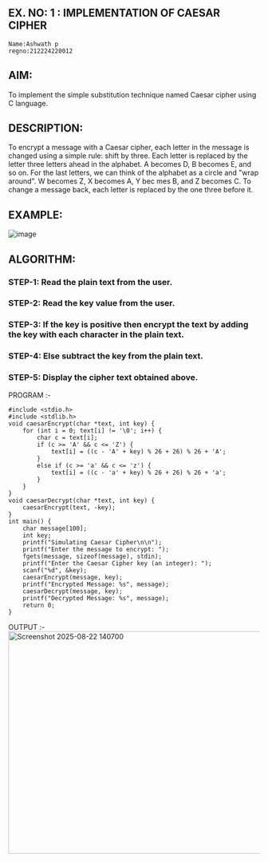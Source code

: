 ## EX. NO: 1 : IMPLEMENTATION OF CAESAR CIPHER
 ```
 Name:Ashwath p
 regno:212224220012
```
## AIM:

To implement the simple substitution technique named Caesar cipher using C language.

## DESCRIPTION:

To encrypt a message with a Caesar cipher, each letter in the message is changed using a simple rule: shift by three. Each letter is replaced by the letter three letters ahead in the alphabet. A becomes D, B becomes E, and so on. For the last letters, we can think of the
alphabet as a circle and "wrap around". W becomes Z, X becomes A, Y bec mes B, and Z
becomes C. To change a message back, each letter is replaced by the one three before it.

## EXAMPLE:



![image](https://github.com/Hemamanigandan/CNS/assets/149653568/eb9c6c43-8c80-4cdd-b9d4-91705a311c79)


## ALGORITHM:

### STEP-1: Read the plain text from the user.
### STEP-2: Read the key value from the user.
### STEP-3: If the key is positive then encrypt the text by adding the key with each character in the plain text.
### STEP-4: Else subtract the key from the plain text.
### STEP-5: Display the cipher text obtained above.


PROGRAM :-
```
#include <stdio.h>
#include <stdlib.h>
void caesarEncrypt(char *text, int key) {
    for (int i = 0; text[i] != '\0'; i++) {
        char c = text[i];
        if (c >= 'A' && c <= 'Z') {
            text[i] = ((c - 'A' + key) % 26 + 26) % 26 + 'A';
        }
        else if (c >= 'a' && c <= 'z') {
            text[i] = ((c - 'a' + key) % 26 + 26) % 26 + 'a';
        }
    }
}
void caesarDecrypt(char *text, int key) {
    caesarEncrypt(text, -key);
}
int main() {
    char message[100]; 
    int key;
    printf("Simulating Caesar Cipher\n\n");
    printf("Enter the message to encrypt: ");
    fgets(message, sizeof(message), stdin);
    printf("Enter the Caesar Cipher key (an integer): ");
    scanf("%d", &key); 
    caesarEncrypt(message, key);
    printf("Encrypted Message: %s", message);
    caesarDecrypt(message, key);
    printf("Decrypted Message: %s", message);
    return 0;
}
```

OUTPUT :-
<img width="797" height="446" alt="Screenshot 2025-08-22 140700" src="https://github.com/user-attachments/assets/1ad11d2f-4999-458d-a2f4-fb196eef1b65" />

